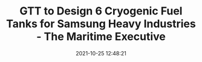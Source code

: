 ---
"title": "GTT to Design 6 Cryogenic Fuel Tanks for Samsung Heavy Industries - The Maritime Executive"
"date": "2021-10-25 12:48:21"
"feed_name": "GOOGLENEWSINDUSTRIAL"
"feed_website": "https://news.google.com/search?q=industrial%2Bincident&hl=en-US&gl=US&ceid=US:en"
"feed_rss": "https://news.google.com/rss/search?q=industrial%2Bincident&hl=en-US&gl=US&ceid=US:en"
"link": "https://maritime-executive.com/corporate/gtt-to-design-6-cryogenic-fuel-tanks-for-samsung-heavy-industries"
"source": "{'href': 'https://maritime-executive.com', 'title': 'The Maritime Executive'}"
"file": "_posts/2021-1-1-e0020d935c1ad9135cca1bf9a674a28f5f0eb5ba.md"
"accident": "0"
"drilling": "0"
"dead": "0"
"injured": "0"
"arrested": "0"
"place": "unknown place"
"where": "unknown site"
"causes": "unknown"
"place_uri": "unknown place"
---